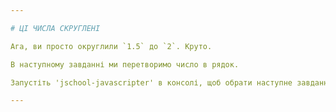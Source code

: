 ```yaml
---

# ЦІ ЧИСЛА СКРУГЛЕНІ

Ага, ви просто округлили `1.5` до `2`. Круто.

В наступному завданні ми перетворимо число в рядок.

Запустіть 'jschool-javascripter' в консолі, щоб обрати наступне завдання.

---
```

